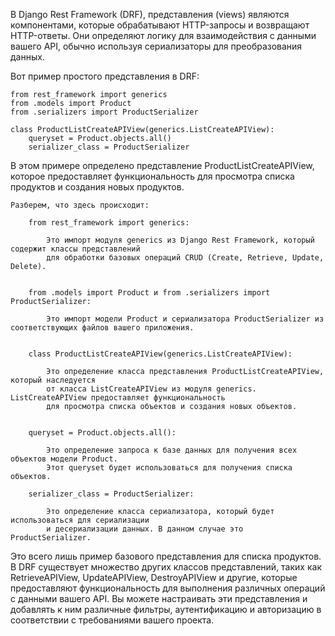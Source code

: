 
В Django Rest Framework (DRF), представления (views) являются компонентами, которые обрабатывают HTTP-запросы 
и возвращают HTTP-ответы. Они определяют логику для взаимодействия с данными вашего API, 
обычно используя сериализаторы для преобразования данных.


Вот пример простого представления в DRF:
    
    from rest_framework import generics
    from .models import Product
    from .serializers import ProductSerializer
    
    class ProductListCreateAPIView(generics.ListCreateAPIView):
        queryset = Product.objects.all()
        serializer_class = ProductSerializer


В этом примере определено представление ProductListCreateAPIView, которое предоставляет функциональность 
для просмотра списка продуктов и создания новых продуктов. 

    Разберем, что здесь происходит:

        from rest_framework import generics: 

            Это импорт модуля generics из Django Rest Framework, который содержит классы представлений 
            для обработки базовых операций CRUD (Create, Retrieve, Update, Delete).
    

        from .models import Product и from .serializers import ProductSerializer: 

            Это импорт модели Product и сериализатора ProductSerializer из соответствующих файлов вашего приложения.
    

        class ProductListCreateAPIView(generics.ListCreateAPIView): 

            Это определение класса представления ProductListCreateAPIView, который наследуется 
            от класса ListCreateAPIView из модуля generics. ListCreateAPIView предоставляет функциональность 
            для просмотра списка объектов и создания новых объектов.
    

        queryset = Product.objects.all(): 

            Это определение запроса к базе данных для получения всех объектов модели Product. 
            Этот queryset будет использоваться для получения списка объектов.
    
        serializer_class = ProductSerializer: 

            Это определение класса сериализатора, который будет использоваться для сериализации 
            и десериализации данных. В данном случае это ProductSerializer.


Это всего лишь пример базового представления для списка продуктов. 
В DRF существует множество других классов представлений, таких как RetrieveAPIView, UpdateAPIView, DestroyAPIView и другие, 
которые предоставляют функциональность для выполнения различных операций с данными вашего API. 
Вы можете настраивать эти представления и добавлять к ним различные фильтры, аутентификацию и авторизацию 
в соответствии с требованиями вашего проекта.